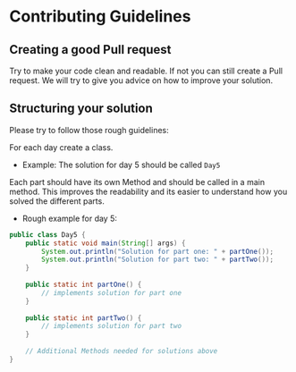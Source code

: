# Contributing Guidelines

## Creating a good Pull request
Try to make your code clean and readable. 
If not you can still create a Pull request. 
We will try to give you advice on how to improve your solution.
 
## Structuring your solution
Please try to follow those rough guidelines:

For each day create a class.

- Example: The solution for day 5 should be called `Day5`

Each part should have its own Method and should be called in a main method.
This improves the readability and its easier to understand how you solved the different parts.

 - Rough example for day 5:

```java
public class Day5 {
    public static void main(String[] args) {
        System.out.println("Solution for part one: " + partOne());
        System.out.println("Solution for part two: " + partTwo());
    }
    
    public static int partOne() {
        // implements solution for part one
    }
    
    public static int partTwo() {
        // implements solution for part two
    }
    
    // Additional Methods needed for solutions above
}
```
